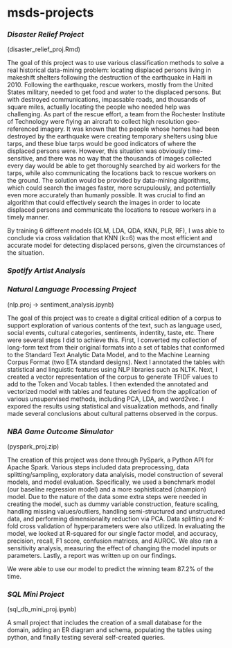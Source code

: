 # msds-projects

### *Disaster Relief Project*
(disaster_relief_proj.Rmd)<p>
 
The goal of this project was to use various classification methods to solve a real historical data-mining problem: locating displaced persons living in makeshift shelters following the destruction of the earthquake in Haiti in 2010. Following the earthquake, rescue workers, mostly from the United States military, needed to get food and water to the displaced persons. But with destroyed communications, impassable roads, and thousands of square miles, actually locating the people who needed help was challenging. As part of the rescue effort, a team from the Rochester Institute of Technology were flying an aircraft to collect high resolution geo-referenced imagery. It was known that the people whose homes had been destroyed by the earthquake were creating temporary shelters using blue tarps, and these blue tarps would be good indicators of where the displaced persons were. However, this situation was obviously time-sensitive, and there was no way that the thousands of images collected every day would be able to get thoroughly searched by aid workers for the tarps, while also communicating the locations back to rescue workers on the ground. The solution would be provided by data-mining algorithms, which could search the images faster, more scrupulously, and potentially even more accurately than humanly possible. It was crucial to find an algorithm that could effectively search the images in order to locate displaced persons and communicate the locations to rescue workers in a timely manner. <p>
By training 6 different models (GLM, LDA, QDA, KNN, PLR, RF), I was able to conclude via cross validation that KNN (k=6) was the most efficient and accurate model for detecting displaced persons, given the circumstances of the situation.
 
### *Spotify Artist Analysis*

 
 
 
### *Natural Language Processing Project*
(nlp.proj -> sentiment_analysis.ipynb) <p>
The goal of this project was to create a digital critical edition of a corpus to support exploration of various contents of the text, such as language used, social events, cultural categories, sentiments, indentity, taste, etc. There were several steps I did to achieve this. First, I converted my collection of long-form text from their original formats into a set of tables that conformed to the Standard Text Analytic Data Model, and to the Machine Learning Corpus Format (two ETA standard designs). Next I annotated the tables with statistical and linguistic features using NLP libraries such as NLTK. Next, I created a vector representation of the corpus to generate TFIDF values to add to the Token and Vocab tables. I then extended the annotated and vectorized model with tables and features derived from the application of various unsupervised methods, including PCA, LDA, and word2vec. I expored the results using statistical and visualization methods, and finally made several conclusions about cultural patterns observed in the corpus. <p>
 


### *NBA Game Outcome Simulator*
(pyspark_proj.zip)<p>

The creation of this project was done through PySpark, a Python API for Apache Spark. Various steps included data preprocessing, data splitting/sampling, exploratory data analyisis, model construction of several models, and model evaluation. Specifically, we used a benchmark model (our baseline regression model) and a more sophisticated (champion) model. Due to the nature of the data some extra steps were needed in creating the model, such as dummy variable construction, feature scaling, handling missing values/outliers, handling semi-structured and unstructured data, and performing dimensionality reduction via PCA. Data splitting and K-fold cross validation of hyperparameters were also utilized. In evaluating the model, we looked at R-squared for our single factor model, and accuracy, precision, recall, F1 score, confusion matrices, and AUROC. We also ran a sensitivity analysis, measuring the effect of changing the model inputs or parameters. Lastly, a report was written up on our findings. <p>
We were able to use our model to predict the winning team 87.2% of the time.
 

### *SQL Mini Project*
(sql_db_mini_proj.ipynb)<p>
A small project that includes the creation of a small database for the domain, adding an ER diagram and schema, populating the tables using python, and finally testing several self-created queries.


